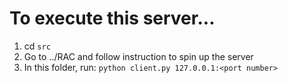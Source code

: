 # To execute this server...

1. cd `src`
2. Go to ../RAC and follow instruction to spin up the server
3. In this folder, run: `python client.py 127.0.0.1:<port number>`